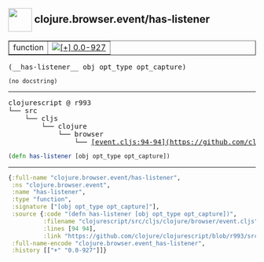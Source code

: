 ## <img width="48px" valign="middle" src="http://i.imgur.com/Hi20huC.png"> clojure.browser.event/has-listener

 <table border="1">
<tr>
<td>function</td>
<td><a href="https://github.com/cljsinfo/api-refs/tree/0.0-927"><img valign="middle" alt="[+] 0.0-927" src="https://img.shields.io/badge/+-0.0--927-lightgrey.svg"></a> </td>
</tr>
</table>

 <samp>
(__has-listener__ obj opt_type opt_capture)<br>
</samp>

```
(no docstring)
```

---

 <pre>
clojurescript @ r993
└── src
    └── cljs
        └── clojure
            └── browser
                └── <ins>[event.cljs:94-94](https://github.com/clojure/clojurescript/blob/r993/src/cljs/clojure/browser/event.cljs#L94-L94)</ins>
</pre>

```clj
(defn has-listener [obj opt_type opt_capture])
```


---

```clj
{:full-name "clojure.browser.event/has-listener",
 :ns "clojure.browser.event",
 :name "has-listener",
 :type "function",
 :signature ["[obj opt_type opt_capture]"],
 :source {:code "(defn has-listener [obj opt_type opt_capture])",
          :filename "clojurescript/src/cljs/clojure/browser/event.cljs",
          :lines [94 94],
          :link "https://github.com/clojure/clojurescript/blob/r993/src/cljs/clojure/browser/event.cljs#L94-L94"},
 :full-name-encode "clojure.browser.event_has-listener",
 :history [["+" "0.0-927"]]}

```
